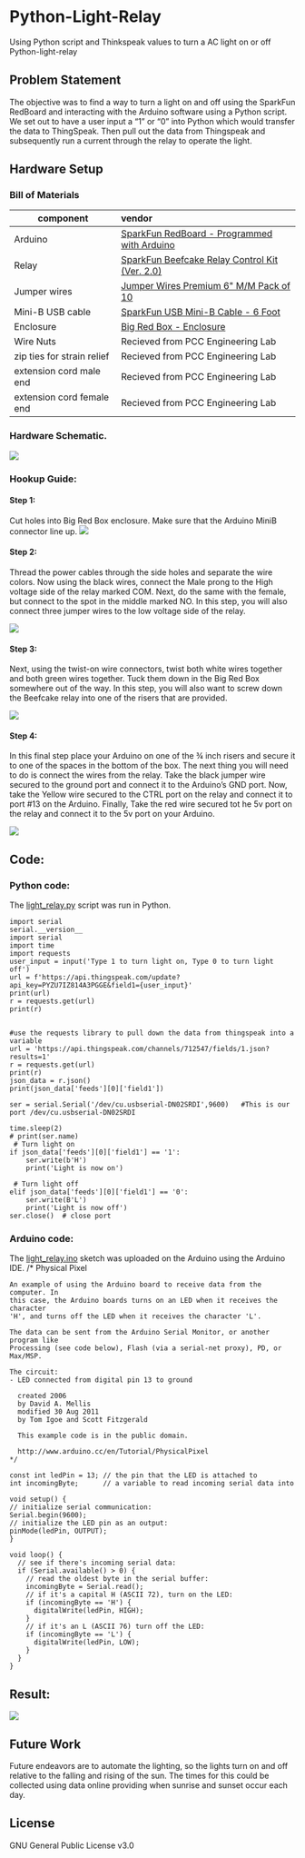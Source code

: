 # Python-Light-Relay
Using Python script and Thinkspeak values to turn a AC light on or off
Python-light-relay
## Problem Statement

The objective was to find a way to turn a light on and off using the SparkFun RedBoard and interacting with the Arduino software using a Python script. We set out to have a user input a “1” or “0” into Python which would transfer the data to ThingSpeak. Then pull out the data from Thingspeak and subsequently run a current through the relay to operate the light. 
 
## Hardware Setup
### Bill of Materials
|component                |vendor                                                                                   |
| ----------------------- |:----------------------------------------------------------------------------------------| 
|Arduino                  |[SparkFun RedBoard - Programmed with Arduino](https://www.sparkfun.com/products/13975)   |
|Relay                    |[SparkFun Beefcake Relay Control Kit (Ver. 2.0)](https://www.sparkfun.com/products/13815)|
|Jumper wires             |[Jumper Wires Premium 6" M/M Pack of 10](https://www.sparkfun.com/products/8431)         |
|Mini-B USB cable         |[SparkFun USB Mini-B Cable - 6 Foot](https://www.sparkfun.com/products/11301)            |
|Enclosure                |[Big Red Box - Enclosure](https://www.sparkfun.com/products/11366)                       |
|Wire Nuts                |Recieved from PCC Engineering Lab|
|zip ties for strain relief|Recieved from PCC Engineering Lab|
|extension cord male end  |Recieved from PCC Engineering Lab                                                        |
|extension cord female end|Recieved from PCC Engineering Lab                                                        |
### Hardware Schematic.
![](images/fritzing_light_relay.png)
### Hookup Guide:
#### Step 1:
Cut holes into Big Red Box enclosure. Make sure that the Arduino MiniB connector line up.
![](images/IMG_4671.JPG)










#### Step 2: 
Thread the power cables through the side holes and separate the wire colors.  Now using the black wires, connect the Male prong to the High voltage side of the relay marked COM. Next, do the same with the female, but connect to the spot in the middle marked NO. In this step, you will also connect three jumper wires to the low voltage side of the relay.

![](images/IMG_4674.JPG)







#### Step 3:
Next, using the twist-on wire connectors, twist both white wires together and both green wires together. Tuck them down in the Big Red Box somewhere out of the way. In this step, you will also want to screw down the Beefcake relay into one of the risers that are provided. 

![](images/IMG_4675.JPG)





















#### Step 4:
In this final step place your Arduino on one of the ¾ inch risers and secure it to one of the spaces in the bottom of the box. The next thing you will need to do is connect the wires from the relay. Take the black jumper wire secured to the ground port and connect it to the Arduino’s GND port. Now, take the Yellow wire secured to the CTRL port on the relay and connect it to port #13 on the Arduino. Finally, Take the red wire secured tot he 5v port on the relay and connect it to the 5v port on your Arduino. 


![](images/IMG_4676.JPG)



















## Code:
### Python code:
The [light_relay.py](https://github.com/nganvan/Python-Light-Relay/blob/master/light_relay.py) script was run in Python.


	import serial
	serial.__version__
	import serial
	import time
	import requests 
	user_input = input('Type 1 to turn light on, Type 0 to turn light off')
	url = f'https://api.thingspeak.com/update?api_key=PYZU7IZ814A3PGGE&field1={user_input}'
	print(url)
	r = requests.get(url)
	print(r)
	

	#use the requests library to pull down the data from thingspeak into a variable
	url = 'https://api.thingspeak.com/channels/712547/fields/1.json?results=1'
	r = requests.get(url)
	print(r)
	json_data = r.json()
	print(json_data['feeds'][0]['field1'])
	
	ser = serial.Serial('/dev/cu.usbserial-DN02SRDI',9600)   #This is our port /dev/cu.usbserial-DN02SRDI

	time.sleep(2)
	# print(ser.name)
	 # Turn light on     
	if json_data['feeds'][0]['field1'] == '1':
	    ser.write(b'H') 
	    print('Light is now on')

	 # Turn light off        
	elif json_data['feeds'][0]['field1'] == '0':
	    ser.write(B'L')
	    print('Light is now off')
	ser.close()  # close port





### Arduino code:
The [light_relay.ino](https://github.com/nganvan/Python-Light-Relay/blob/master/light_relay.ino) sketch was uploaded on the Arduino using the Arduino IDE.
	/*
  	Physical Pixel

  	An example of using the Arduino board to receive data from the computer. In
  	this case, the Arduino boards turns on an LED when it receives the character
  	'H', and turns off the LED when it receives the character 'L'.

  	The data can be sent from the Arduino Serial Monitor, or another program like
  	Processing (see code below), Flash (via a serial-net proxy), PD, or Max/MSP.

  	The circuit:
  	- LED connected from digital pin 13 to ground
	
	  created 2006
	  by David A. Mellis
	  modified 30 Aug 2011
	  by Tom Igoe and Scott Fitzgerald

	  This example code is in the public domain.

	  http://www.arduino.cc/en/Tutorial/PhysicalPixel
	*/

	const int ledPin = 13; // the pin that the LED is attached to
	int incomingByte;      // a variable to read incoming serial data into

	void setup() {
  	// initialize serial communication:
  	Serial.begin(9600);
  	// initialize the LED pin as an output:
  	pinMode(ledPin, OUTPUT);
	}

	void loop() {
	  // see if there's incoming serial data:
	  if (Serial.available() > 0) {
	    // read the oldest byte in the serial buffer:
	    incomingByte = Serial.read();
	    // if it's a capital H (ASCII 72), turn on the LED:
	    if (incomingByte == 'H') {
	      digitalWrite(ledPin, HIGH);
	    }
	    // if it's an L (ASCII 76) turn off the LED:
	    if (incomingByte == 'L') {
	      digitalWrite(ledPin, LOW);
	    }
	  }
	}








## Result: 
![](images/result.png)
 
 
## Future Work
Future endeavors are to automate the lighting, so the lights turn on and off relative to the falling and rising of the sun. The times for this could be collected using data online providing when sunrise and sunset occur each day.
 
 
 
## License
GNU General Public License v3.0





